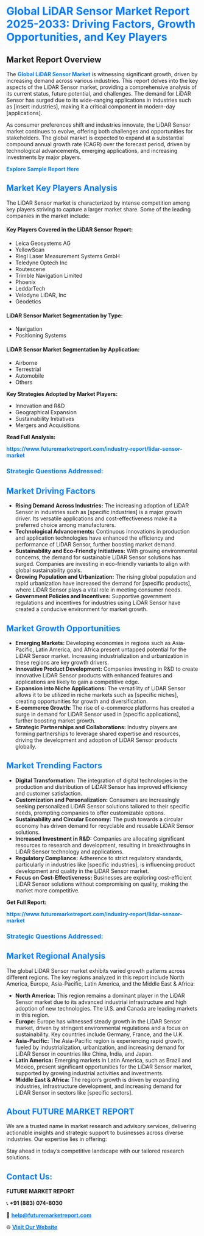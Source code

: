 <h1 style="color: #007BFF;">Global LiDAR Sensor Market Report 2025-2033: Driving Factors, Growth Opportunities, and Key Players</h1>

<section id="overview">
<h2>Market Report Overview</h2>
<p>The <a href="https://www.futuremarketreport.com/industry-report/lidar-sensor-market" style="color: #007BFF; text-decoration: none;"><strong>Global LiDAR Sensor Market</strong></a> is witnessing significant growth, driven by increasing demand across various industries. This report delves into the key aspects of the LiDAR Sensor market, providing a comprehensive analysis of its current status, future potential, and challenges. The demand for LiDAR Sensor has surged due to its wide-ranging applications in industries such as [insert industries], making it a critical component in modern-day [applications].</p>
<p>As consumer preferences shift and industries innovate, the LiDAR Sensor market continues to evolve, offering both challenges and opportunities for stakeholders. The global market is expected to expand at a substantial compound annual growth rate (CAGR) over the forecast period, driven by technological advancements, emerging applications, and increasing investments by major players.</p>
</section>

<section id="overview">
<p><a href="https://www.futuremarketreport.com/request-sample/reportId=75063" style="color: #007BFF; text-decoration: none;"><strong>Explore Sample Report Here</strong></a></p>
</section>

<section id="key-players">
<h2 style="color: #007BFF;">Market Key Players Analysis</h2>
<p>The LiDAR Sensor market is characterized by intense competition among key players striving to capture a larger market share. Some of the leading companies in the market include:</p>
<h4>Key Players Covered in the LiDAR Sensor Report:</h4>
<ul><li>Leica Geosystems AG</li><li>YellowScan</li><li>Riegl Laser Measurement Systems GmbH</li><li>Teledyne Optech Inc</li><li>Routescene</li><li>Trimble Navigation Limited</li><li>Phoenix</li><li>LeddarTech</li><li>Velodyne LiDAR, Inc</li><li>Geodetics</li></ul>
<h4>LiDAR Sensor Market Segmentation by Type:</h4>
<ul><li>Navigation</li><li>Positioning Systems</li></ul>

<h4>LiDAR Sensor Market Segmentation by Application:</h4>
<ul><li>Airborne</li><li>Terrestrial</li><li>Automobile</li><li>Others</li></ul>
<p><strong>Key Strategies Adopted by Market Players:</strong></p>
<ul>
<li>Innovation and R&D</li>
<li>Geographical Expansion</li>
<li>Sustainability Initiatives</li>
<li>Mergers and Acquisitions</li>
</ul>
</section>

<section>
<p><strong>Read Full Analysis: </strong></p><a href="https://www.futuremarketreport.com/industry-report/lidar-sensor-market" style="color: #007BFF; text-decoration: none;"><strong>https://www.futuremarketreport.com/industry-report/lidar-sensor-market</strong></a>
<h3 style="color: #007BFF;">Strategic Questions Addressed:</h3>
</section>

<section id="driving-factors">
<h2 style="color: #007BFF;">Market Driving Factors</h2>
<ul>
<li><strong>Rising Demand Across Industries:</strong> The increasing adoption of LiDAR Sensor in industries such as [specific industries] is a major growth driver. Its versatile applications and cost-effectiveness make it a preferred choice among manufacturers.</li>
<li><strong>Technological Advancements:</strong> Continuous innovations in production and application technologies have enhanced the efficiency and performance of LiDAR Sensor, further boosting market demand.</li>
<li><strong>Sustainability and Eco-Friendly Initiatives:</strong> With growing environmental concerns, the demand for sustainable LiDAR Sensor solutions has surged. Companies are investing in eco-friendly variants to align with global sustainability goals.</li>
<li><strong>Growing Population and Urbanization:</strong> The rising global population and rapid urbanization have increased the demand for [specific products], where LiDAR Sensor plays a vital role in meeting consumer needs.</li>
<li><strong>Government Policies and Incentives:</strong> Supportive government regulations and incentives for industries using LiDAR Sensor have created a conducive environment for market growth.</li>
</ul>
</section>

<section id="growth-opportunities">
<h2 style="color: #007BFF;">Market Growth Opportunities</h2>
<ul>
<li><strong>Emerging Markets:</strong> Developing economies in regions such as Asia-Pacific, Latin America, and Africa present untapped potential for the LiDAR Sensor market. Increasing industrialization and urbanization in these regions are key growth drivers.</li>
<li><strong>Innovative Product Development:</strong> Companies investing in R&D to create innovative LiDAR Sensor products with enhanced features and applications are likely to gain a competitive edge.</li>
<li><strong>Expansion into Niche Applications:</strong> The versatility of LiDAR Sensor allows it to be utilized in niche markets such as [specific niches], creating opportunities for growth and diversification.</li>
<li><strong>E-commerce Growth:</strong> The rise of e-commerce platforms has created a surge in demand for LiDAR Sensor used in [specific applications], further boosting market growth.</li>
<li><strong>Strategic Partnerships and Collaborations:</strong> Industry players are forming partnerships to leverage shared expertise and resources, driving the development and adoption of LiDAR Sensor products globally.</li>
</ul>
</section>

<section id="trending-factors">
<h2 style="color: #007BFF;">Market Trending Factors</h2>
<ul>
<li><strong>Digital Transformation:</strong> The integration of digital technologies in the production and distribution of LiDAR Sensor has improved efficiency and customer satisfaction.</li>
<li><strong>Customization and Personalization:</strong> Consumers are increasingly seeking personalized LiDAR Sensor solutions tailored to their specific needs, prompting companies to offer customizable options.</li>
<li><strong>Sustainability and Circular Economy:</strong> The push towards a circular economy has driven demand for recyclable and reusable LiDAR Sensor solutions.</li>
<li><strong>Increased Investment in R&D:</strong> Companies are allocating significant resources to research and development, resulting in breakthroughs in LiDAR Sensor technology and applications.</li>
<li><strong>Regulatory Compliance:</strong> Adherence to strict regulatory standards, particularly in industries like [specific industries], is influencing product development and quality in the LiDAR Sensor market.</li>
<li><strong>Focus on Cost-Effectiveness:</strong> Businesses are exploring cost-efficient LiDAR Sensor solutions without compromising on quality, making the market more competitive.</li>
</ul>
</section>

<section>
<p><strong>Get Full Report: </strong></p><a href="https://www.futuremarketreport.com/industry-report/lidar-sensor-market" style="color: #007BFF; text-decoration: none;"><strong>https://www.futuremarketreport.com/industry-report/lidar-sensor-market</strong></a>
<h3 style="color: #007BFF;">Strategic Questions Addressed:</h3>
</section>


<section id="regional-analysis">
<h2 style="color: #007BFF;">Market Regional Analysis</h2>
<p>The global LiDAR Sensor market exhibits varied growth patterns across different regions. The key regions analyzed in this report include North America, Europe, Asia-Pacific, Latin America, and the Middle East & Africa:</p>
<ul>
<li><strong>North America:</strong> This region remains a dominant player in the LiDAR Sensor market due to its advanced industrial infrastructure and high adoption of new technologies. The U.S. and Canada are leading markets in this region.</li>
<li><strong>Europe:</strong> Europe has witnessed steady growth in the LiDAR Sensor market, driven by stringent environmental regulations and a focus on sustainability. Key countries include Germany, France, and the U.K.</li>
<li><strong>Asia-Pacific:</strong> The Asia-Pacific region is experiencing rapid growth, fueled by industrialization, urbanization, and increasing demand for LiDAR Sensor in countries like China, India, and Japan.</li>
<li><strong>Latin America:</strong> Emerging markets in Latin America, such as Brazil and Mexico, present significant opportunities for the LiDAR Sensor market, supported by growing industrial activities and investments.</li>
<li><strong>Middle East & Africa:</strong> The region’s growth is driven by expanding industries, infrastructure development, and increasing demand for LiDAR Sensor in sectors like [specific sectors].</li>
</ul>
</section>

<footer>
<h2 style="color: #007BFF;">About FUTURE MARKET REPORT</h2>
<p>We are a trusted name in market research and advisory services, delivering actionable insights and strategic support to businesses across diverse industries. Our expertise lies in offering:</p>

<p>Stay ahead in today’s competitive landscape with our tailored research solutions.</p>

<h2 style="color: #007BFF;">Contact Us:</h2>
<p><strong>FUTURE MARKET REPORT</strong></p>
<p>📞 <strong>+91 (883) 074-8030</strong></p>
<p>📧 <strong><a href="mailto:help@futuremarketreport.com" style="color: #007BFF;">help@futuremarketreport.com</a></strong></p>
<p>🌐 <strong><a href="https://www.futuremarketreport.com/" style="color: #007BFF;">Visit Our Website</a></strong></p>
</footer>